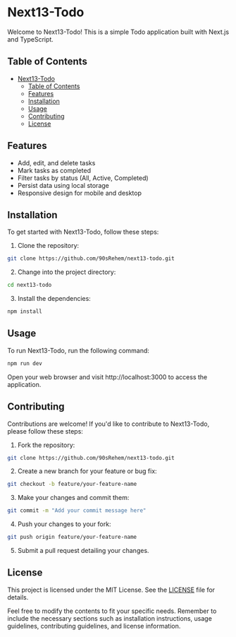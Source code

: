 # Next13-Todo

Welcome to Next13-Todo! This is a simple Todo application built with Next.js and TypeScript.

## Table of Contents
- [Next13-Todo](#next13-todo)
  - [Table of Contents](#table-of-contents)
  - [Features](#features)
  - [Installation](#installation)
  - [Usage](#usage)
  - [Contributing](#contributing)
  - [License](#license)

## Features

- Add, edit, and delete tasks
- Mark tasks as completed
- Filter tasks by status (All, Active, Completed)
- Persist data using local storage
- Responsive design for mobile and desktop

## Installation

To get started with Next13-Todo, follow these steps:

1. Clone the repository:

```bash
git clone https://github.com/90sRehem/next13-todo.git
```

2. Change into the project directory:

```bash
cd next13-todo
```

3. Install the dependencies:

```bash
npm install
```

## Usage

To run Next13-Todo, run the following command:

```bash
npm run dev
```

Open your web browser and visit http://localhost:3000 to access the application. 

## Contributing

Contributions are welcome! If you'd like to contribute to Next13-Todo, please follow these steps:

1. Fork the repository:

```bash
git clone https://github.com/90sRehem/next13-todo.git
```

2. Create a new branch for your feature or bug fix:

```bash
git checkout -b feature/your-feature-name
```

3. Make your changes and commit them:

```bash
git commit -m "Add your commit message here"
```

4. Push your changes to your fork:

```bash
git push origin feature/your-feature-name
```

5. Submit a pull request detailing your changes.

## License

This project is licensed under the MIT License. See the [LICENSE](LICENSE) file for details.

Feel free to modify the contents to fit your specific needs. Remember to include the necessary sections such as installation instructions, usage guidelines, contributing guidelines, and license information.
